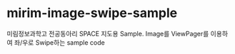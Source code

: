 mirim-image-swipe-sample
========================

미림정보과학고 전공동아리 SPACE 지도용 Sample. Image를 ViewPager를 이용하여 좌/우로 Swipe하는 sample code
